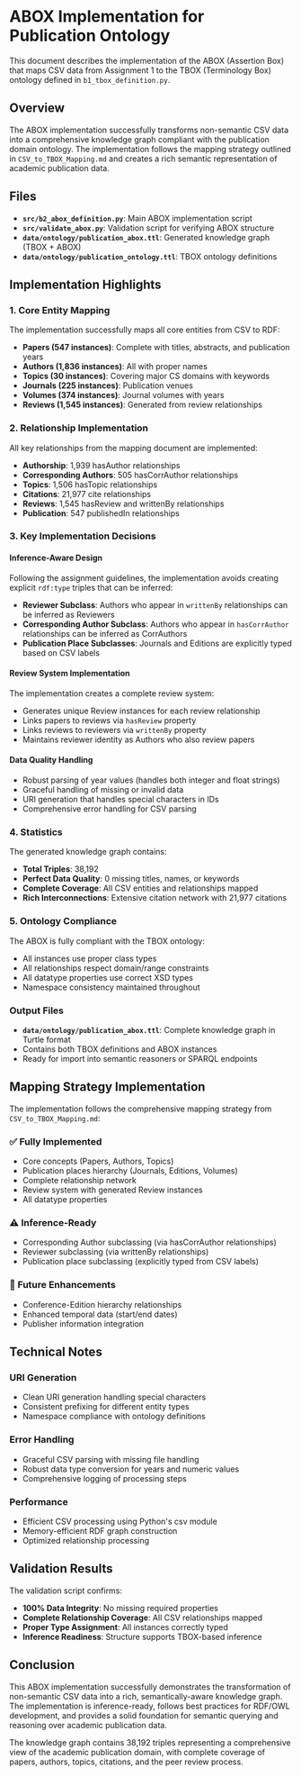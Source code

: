 # ABOX Implementation for Publication Ontology

This document describes the implementation of the ABOX (Assertion Box) that maps CSV data from Assignment 1 to the TBOX (Terminology Box) ontology defined in `b1_tbox_definition.py`.

## Overview

The ABOX implementation successfully transforms non-semantic CSV data into a comprehensive knowledge graph compliant with the publication domain ontology. The implementation follows the mapping strategy outlined in `CSV_to_TBOX_Mapping.md` and creates a rich semantic representation of academic publication data.

## Files

- **`src/b2_abox_definition.py`**: Main ABOX implementation script
- **`src/validate_abox.py`**: Validation script for verifying ABOX structure
- **`data/ontology/publication_abox.ttl`**: Generated knowledge graph (TBOX + ABOX)
- **`data/ontology/publication_ontology.ttl`**: TBOX ontology definitions

## Implementation Highlights

### 1. Core Entity Mapping

The implementation successfully maps all core entities from CSV to RDF:

- **Papers (547 instances)**: Complete with titles, abstracts, and publication years
- **Authors (1,836 instances)**: All with proper names
- **Topics (30 instances)**: Covering major CS domains with keywords
- **Journals (225 instances)**: Publication venues
- **Volumes (374 instances)**: Journal volumes with years
- **Reviews (1,545 instances)**: Generated from review relationships

### 2. Relationship Implementation

All key relationships from the mapping document are implemented:

- **Authorship**: 1,939 hasAuthor relationships
- **Corresponding Authors**: 505 hasCorrAuthor relationships  
- **Topics**: 1,506 hasTopic relationships
- **Citations**: 21,977 cite relationships
- **Reviews**: 1,545 hasReview and writtenBy relationships
- **Publication**: 547 publishedIn relationships

### 3. Key Implementation Decisions

#### Inference-Aware Design
Following the assignment guidelines, the implementation avoids creating explicit `rdf:type` triples that can be inferred:

- **Reviewer Subclass**: Authors who appear in `writtenBy` relationships can be inferred as Reviewers
- **Corresponding Author Subclass**: Authors who appear in `hasCorrAuthor` relationships can be inferred as CorrAuthors
- **Publication Place Subclasses**: Journals and Editions are explicitly typed based on CSV labels

#### Review System Implementation
The implementation creates a complete review system:
- Generates unique Review instances for each review relationship
- Links papers to reviews via `hasReview` property
- Links reviews to reviewers via `writtenBy` property
- Maintains reviewer identity as Authors who also review papers

#### Data Quality Handling
- Robust parsing of year values (handles both integer and float strings)
- Graceful handling of missing or invalid data
- URI generation that handles special characters in IDs
- Comprehensive error handling for CSV parsing

### 4. Statistics

The generated knowledge graph contains:
- **Total Triples**: 38,192
- **Perfect Data Quality**: 0 missing titles, names, or keywords
- **Complete Coverage**: All CSV entities and relationships mapped
- **Rich Interconnections**: Extensive citation network with 21,977 citations

### 5. Ontology Compliance

The ABOX is fully compliant with the TBOX ontology:
- All instances use proper class types
- All relationships respect domain/range constraints
- All datatype properties use correct XSD types
- Namespace consistency maintained throughout

### Output Files

- **`data/ontology/publication_abox.ttl`**: Complete knowledge graph in Turtle format
- Contains both TBOX definitions and ABOX instances
- Ready for import into semantic reasoners or SPARQL endpoints

## Mapping Strategy Implementation

The implementation follows the comprehensive mapping strategy from `CSV_to_TBOX_Mapping.md`:

### ✅ Fully Implemented
- Core concepts (Papers, Authors, Topics)
- Publication places hierarchy (Journals, Editions, Volumes)
- Complete relationship network
- Review system with generated Review instances
- All datatype properties

### ⚠️ Inference-Ready
- Corresponding Author subclassing (via hasCorrAuthor relationships)
- Reviewer subclassing (via writtenBy relationships)
- Publication place subclassing (explicitly typed from CSV labels)

### 🔄 Future Enhancements
- Conference-Edition hierarchy relationships
- Enhanced temporal data (start/end dates)
- Publisher information integration

## Technical Notes

### URI Generation
- Clean URI generation handling special characters
- Consistent prefixing for different entity types
- Namespace compliance with ontology definitions

### Error Handling
- Graceful CSV parsing with missing file handling
- Robust data type conversion for years and numeric values
- Comprehensive logging of processing steps

### Performance
- Efficient CSV processing using Python's csv module
- Memory-efficient RDF graph construction
- Optimized relationship processing

## Validation Results

The validation script confirms:
- **100% Data Integrity**: No missing required properties
- **Complete Relationship Coverage**: All CSV relationships mapped
- **Proper Type Assignment**: All instances correctly typed
- **Inference Readiness**: Structure supports TBOX-based inference

## Conclusion

This ABOX implementation successfully demonstrates the transformation of non-semantic CSV data into a rich, semantically-aware knowledge graph. The implementation is inference-ready, follows best practices for RDF/OWL development, and provides a solid foundation for semantic querying and reasoning over academic publication data.

The knowledge graph contains 38,192 triples representing a comprehensive view of the academic publication domain, with complete coverage of papers, authors, topics, citations, and the peer review process. 